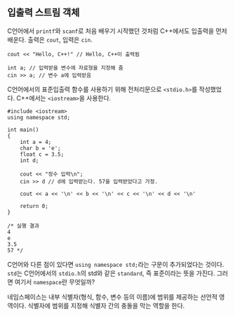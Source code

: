 ## 입출력 스트림 객체
C언어에서 `printf`와 `scanf`로 처음 배우기 시작했던 것처럼 C++에서도 입출력을 먼저 배운다. 출력은 `cout`, 입력은 `cin`.

    cout << "Hello, C++!" // Hello, C++이 출력됨

    int a; // 입력받을 변수에 자료형을 지정해 줌
    cin >> a; // 변수 a에 입력받음

C언어에서의 표준입출력 함수를 사용하기 위해 전처리문으로 `<stdio.h>`를 작성했었다. C++에서는 `<iostream>`을 사용한다.

    #include <iostream>
    using namespace std;

    int main()
    {
        int a = 4;
        char b = 'e';
        float c = 3.5;
        int d;

        cout << "정수 입력\n";
        cin >> d // d에 입력받는다. 57을 입력받았다고 가정.

        cout << a << '\n' << b << '\n' << c << '\n' << d << '\n'

        return 0;
    }

    /* 실행 결과
    4
    e
    3.5
    57 */

C언어와 다른 점이 있다면 `using namespace std;`라는 구문이 추가되었다는 것이다. `std`는 C언어에서의 `stdio.h`의 std와 같은 `standard`, 즉 표준이라는 뜻을 가진다. 그러면 여기서 `namespace`란 무엇일까?

네임스페이스는 내부 식별자(형식, 함수, 변수 등의 이름)에 범위를 제공하는 선언적 영역이다. 식별자에 범위를 지정해 식별자 간의 충돌을 막는 역할을 한다.